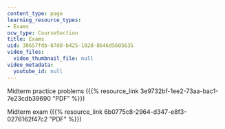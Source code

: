 ```yaml
---
content_type: page
learning_resource_types:
- Exams
ocw_type: CourseSection
title: Exams
uid: 38657fdb-87d0-b425-102d-8646d5605635
video_files:
  video_thumbnail_file: null
video_metadata:
  youtube_id: null
---
```


Midterm practice problems ({{% resource_link 3e9732bf-1ee2-73aa-bac1-7e23cdb39690 "PDF" %}})

Midterm exam ({{% resource_link 6b0775c8-2964-d347-e8f3-0276162f47c2 "PDF" %}})